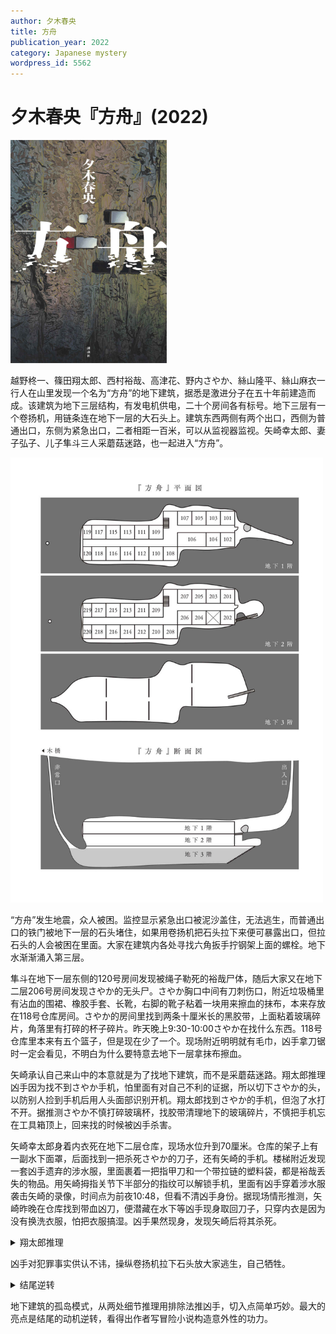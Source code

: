 ```yaml
---
author: 夕木春央
title: 方舟
publication_year: 2022
category: Japanese mystery
wordpress_id: 5562
---
```


# 夕木春央『方舟』(2022)

<img src=images/2022_cover.jpg width=250/>

越野柊一、篠田翔太郎、西村裕哉、高津花、野内さやか、絲山隆平、絲山麻衣一行人在山里发现一个名为“方舟”的地下建筑，据悉是激进分子在五十年前建造而成。该建筑为地下三层结构，有发电机供电，二十个房间各有标号。地下三层有一个卷扬机，用链条连在地下一层的大石头上。建筑东西两侧有两个出口，西侧为普通出口，东侧为紧急出口，二者相距一百米，可以从监视器监视。矢崎幸太郎、妻子弘子、儿子隼斗三人采蘑菇迷路，也一起进入“方舟”。

<img src=images/2022_ark.jpg width=500/>

“方舟”发生地震，众人被困。监控显示紧急出口被泥沙盖住，无法逃生，而普通出口的铁门被地下一层的石头堵住，如果用卷扬机把石头拉下来便可暴露出口，但拉石头的人会被困在里面。大家在建筑内各处寻找六角扳手拧钢架上面的螺栓。地下水渐渐涌入第三层。

隼斗在地下一层东侧的120号房间发现被绳子勒死的裕哉尸体，随后大家又在地下二层206号房间发现さやか的无头尸。さやか胸口中间有刀刺伤口，附近垃圾桶里有沾血的围裙、橡胶手套、长靴，右脚的靴子粘着一块用来擦血的抹布，本来存放在118号仓库房间。さやか的房间里找到两条十厘米长的黑胶带，上面粘着玻璃碎片，角落里有打碎的杯子碎片。昨天晚上9:30-10:00さやか在找什么东西。118号仓库里本来有五个篮子，但是现在少了一个。现场附近明明就有毛巾，凶手拿刀锯时一定会看见，不明白为什么要特意去地下一层拿抹布擦血。

矢崎承认自己来山中的本意就是为了找地下建筑，而不是采蘑菇迷路。翔太郎推理凶手因为找不到さやか手机，怕里面有对自己不利的证据，所以切下さやか的头，以防别人捡到手机后用人头面部识别开机。翔太郎找到さやか的手机，但泡了水打不开。据推测さやか不慎打碎玻璃杯，找胶带清理地下的玻璃碎片，不慎把手机忘在工具箱顶上，回来找的时候被凶手杀害。

矢崎幸太郎身着内衣死在地下二层仓库，现场水位升到70厘米。仓库的架子上有一副水下面罩，后面找到一把杀死さやか的刀子，还有矢崎的手机。楼梯附近发现一套凶手遗弃的涉水服，里面裹着一把指甲刀和一个带拉链的塑料袋，都是裕哉丢失的物品。用矢崎拇指关节下半部分的指纹可以解锁手机，里面有凶手穿着涉水服袭击矢崎的录像，时间点为前夜10:48，但看不清凶手身份。据现场情形推测，矢崎昨晚在仓库找到带血凶刀，便潜藏在水下等凶手现身取回刀子，只穿内衣是因为没有换洗衣服，怕把衣服搞湿。凶手果然现身，发现矢崎后将其杀死。

<details><summary>翔太郎推理</summary>
犯人冒着被发现的危险去地下一层拿抹布，而不肯用地下二层的毛巾，是因为他要用抹布塞入门缝挡光，以防有人从外面看见屋里有光，而毛巾太厚塞不进门缝。犯人没有使用更方便的胶带封门缝，是因为凶手不知道胶带的存在，用排除法可知凶手为隆平和麻衣当中一人。凶手并不需要指甲刀，拿出指甲刀是为了使用拉链袋子装手机，以免手机进水。凶手的手机不防水，通过检查隆平和麻衣的手机可知凶手为麻衣，其杀人动机是为了嫁祸隆平。
</details>

凶手对犯罪事实供认不讳，操纵卷扬机拉下石头放大家逃生，自己牺牲。

<details><summary>结尾逆转</summary>
麻衣调换了普通出口和紧急出口的监视器，是普通出口而不是紧急出口填上了沙土，所以即使拉下大石也无法从紧急出口逃生，唯一的逃生方法是用潜水设备穿过充满水的地下三层，从紧急出口逃离。麻衣杀死裕哉因为他以前看到过监视器本来的连接方式，杀死さやか是因为其手机上有裕哉传送的两个出口的照片。麻衣真正的杀人动机是用有限的潜水设备独自逃生。
</details>

地下建筑的孤岛模式，从两处细节推理用排除法推凶手，切入点简单巧妙。最大的亮点是结尾的动机逆转，看得出作者写冒险小说构造意外性的功力。
